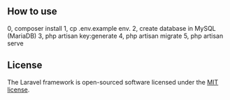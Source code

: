 ## How to use
0, composer install
1, cp .env.example env.
2, create database in MySQL (MariaDB)
3, php artisan key:generate
4, php artisan migrate
5, php artisan serve


## License

The Laravel framework is open-sourced software licensed under the [MIT license](https://opensource.org/licenses/MIT).
